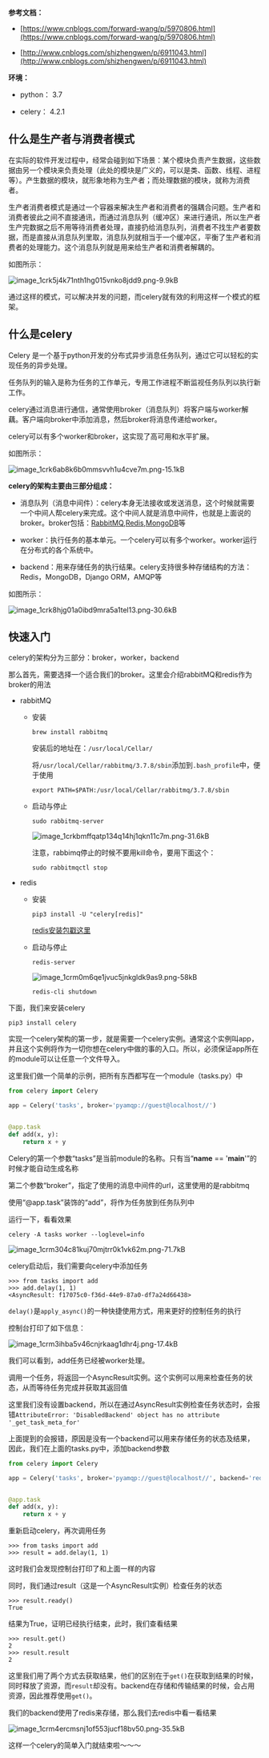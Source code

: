 **参考文档：**

- [https://www.cnblogs.com/forward-wang/p/5970806.html](https://www.cnblogs.com/forward-wang/p/5970806.html)

- [http://www.cnblogs.com/shizhengwen/p/6911043.html](http://www.cnblogs.com/shizhengwen/p/6911043.html)

**环境：**

- python： 3.7

- celery： 4.2.1


## 什么是生产者与消费者模式

在实际的软件开发过程中，经常会碰到如下场景：某个模块负责产生数据，这些数据由另一个模块来负责处理（此处的模块是广义的，可以是类、函数、线程、进程等）。产生数据的模块，就形象地称为生产者；而处理数据的模块，就称为消费者。

生产者消费者模式是通过一个容器来解决生产者和消费者的强耦合问题。生产者和消费者彼此之间不直接通讯，而通过消息队列（缓冲区）来进行通讯，所以生产者生产完数据之后不用等待消费者处理，直接扔给消息队列，消费者不找生产者要数据，而是直接从消息队列里取，消息队列就相当于一个缓冲区，平衡了生产者和消费者的处理能力。这个消息队列就是用来给生产者和消费者解耦的。

如图所示：

![image_1crk5j4k71nth1hg015vnko8jdd9.png-9.9kB](http://static.zybuluo.com/chuxiaoyi/zxy45sv0m24dmt85rkhdyubt/image_1crk5j4k71nth1hg015vnko8jdd9.png)

通过这样的模式，可以解决并发的问题，而celery就有效的利用这样一个模式的框架。

## 什么是celery

Celery 是一个基于python开发的分布式异步消息任务队列，通过它可以轻松的实现任务的异步处理。

任务队列的输入是称为任务的工作单元，专用工作进程不断监视任务队列以执行新工作。

celery通过消息进行通信，通常使用broker（消息队列）将客户端与worker解藕。客户端向broker中添加消息，然后broker将消息传递给worker。

celery可以有多个worker和broker，这实现了高可用和水平扩展。

如图所示：

![image_1crk6ab8k6b0mmsvvh1u4cve7m.png-15.1kB](http://static.zybuluo.com/chuxiaoyi/mbrw4uzxh97cv8tllr5awxt6/image_1crk6ab8k6b0mmsvvh1u4cve7m.png)

**celery的架构主要由三部分组成：**

- 消息队列（消息中间件）：celery本身无法接收或发送消息，这个时候就需要一个中间人帮celery来完成。这个中间人就是消息中间件，也就是上面说的broker。broker包括：[RabbitMQ](http://www.rabbitmq.com/documentation.html),[Redis](http://www.redis.net.cn/tutorial/3501.html),[MongoDB](https://www.mongodb.com/)等

- worker：执行任务的基本单元。一个celery可以有多个worker。worker运行在分布式的各个系统中。

- backend：用来存储任务的执行结果。celery支持很多种存储结构的方法：Redis，MongoDB，Django ORM，AMQP等

如图所示：

![image_1crk8hjg01a0ibd9mra5a1tel13.png-30.6kB](http://static.zybuluo.com/chuxiaoyi/togusggtlnyqudkyc1a9304l/image_1crk8hjg01a0ibd9mra5a1tel13.png)


## 快速入门

celery的架构分为三部分：broker，worker，backend

那么首先，需要选择一个适合我们的broker。这里会介绍rabbitMQ和redis作为broker的用法

- rabbitMQ

	- 安装

		```
		brew install rabbitmq
		```
	
		安装后的地址在：`/usr/local/Cellar/`

		将`/usr/local/Cellar/rabbitmq/3.7.8/sbin`添加到`.bash_profile`中，便于使用

		```
		export PATH=$PATH:/usr/local/Cellar/rabbitmq/3.7.8/sbin
		```

	- 启动与停止

		```
		sudo rabbitmq-server
		```

		![image_1crkbmffqatp134q14hj1qkn11c7m.png-31.6kB](http://static.zybuluo.com/chuxiaoyi/lmj4ijmlbm4tjmher44ili1n/image_1crkbmffqatp134q14hj1qkn11c7m.png)


		注意，rabbimq停止的时候不要用kill命令，要用下面这个：

		```
		sudo rabbitmqctl stop
		```

- redis

	- 安装

		```
		pip3 install -U "celery[redis]"
		```

		[redis安装包戳这里](http://download.redis.io/releases/)

	- 启动与停止

		```
		redis-server
		```

		![image_1crm0m6qe1jvuc5jnkgldk9as9.png-58kB](http://static.zybuluo.com/chuxiaoyi/8xgdv7f84vusoloaek576a4l/image_1crm0m6qe1jvuc5jnkgldk9as9.png)

		```
		redis-cli shutdown
		```

下面，我们来安装celery

```
pip3 install celery
```

实现一个celery架构的第一步，就是需要一个celery实例。通常这个实例叫app，并且这个实例将作为一切你想在celery中做的事的入口。所以，必须保证app所在的module可以让任意一个文件导入。

这里我们做一个简单的示例，把所有东西都写在一个module（tasks.py）中

```python
from celery import Celery

app = Celery('tasks', broker='pyamqp://guest@localhost//')


@app.task
def add(x, y):
    return x + y
```

Celery的第一个参数“tasks”是当前module的名称。只有当“__name__ == '__main__'”的时候才能自动生成名称

第二个参数“broker”，指定了使用的消息中间件的url，这里使用的是rabbitmq

使用“@app.task”装饰的“add”，将作为任务放到任务队列中

运行一下，看看效果

```
celery -A tasks worker --loglevel=info
```

![image_1crm304c81kuj70mjtrr0k1vk62m.png-71.7kB](http://static.zybuluo.com/chuxiaoyi/jsxht7u3za82i3itbsd6zp3h/image_1crm304c81kuj70mjtrr0k1vk62m.png)


celery启动后，我们需要向celery中添加任务

```
>>> from tasks import add
>>> add.delay(1, 1)
<AsyncResult: f17075c0-f36d-44e9-87a0-df7a24d66438>
```

`delay()`是`apply_async()`的一种快捷使用方式，用来更好的控制任务的执行

控制台打印了如下信息：

![image_1crm3ihba5v46cnjrkaag1dhr4j.png-17.4kB](http://static.zybuluo.com/chuxiaoyi/2wu91socwh0hmjn2zbczk0g0/image_1crm3ihba5v46cnjrkaag1dhr4j.png)

我们可以看到，add任务已经被worker处理。

调用一个任务，将返回一个AsyncResult实例。这个实例可以用来检查任务的状态，从而等待任务完成并获取其返回值

这里我们没有设置backend，所以在通过AsyncResult实例检查任务状态时，会报错`AttributeError: 'DisabledBackend' object has no attribute '_get_task_meta_for'`

上面提到的会报错，原因是没有一个backend可以用来存储任务的状态及结果，因此，我们在上面的tasks.py中，添加backend参数

```python
from celery import Celery

app = Celery('tasks', broker='pyamqp://guest@localhost//', backend='redis://localhost')


@app.task
def add(x, y):
    return x + y
```

重新启动celery，再次调用任务

```
>>> from tasks import add
>>> result = add.delay(1, 1)
```
这时我们会发现控制台打印了和上面一样的内容

同时，我们通过result（这是一个AsyncResult实例）检查任务的状态

```
>>> result.ready()
True
```

结果为True，证明已经执行结束，此时，我们查看结果

```
>>> result.get()
2
>>> result.result
2
```

这里我们用了两个方式去获取结果，他们的区别在于`get()`在获取到结果的时候，同时释放了资源，而`result`却没有。backend在存储和传输结果的时候，会占用资源，因此推荐使用`get()`。

我们的backend使用了redis来存储，那么我们去redis中看一看结果

![image_1crm4ercmsnj1of553jucf18bv50.png-35.5kB](http://static.zybuluo.com/chuxiaoyi/ie0e8qfr716s75tpwx45qjnc/image_1crm4ercmsnj1of553jucf18bv50.png)


这样一个celery的简单入门就结束啦～～～


























